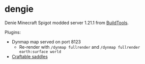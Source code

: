 # dengie

Denie Minecraft Spigot modded server 1.21.1 from
[BuildTools](https://hub.spigotmc.org/jenkins/job/BuildTools/).

Plugins:

* Dynmap map served on port 8123
  * Re-render with `/dynmap fullrender` and `/dynmap fullrender earth:surface world`
* [Craftable saddles](https://www.spigotmc.org/resources/craftable-saddles.102911/)
